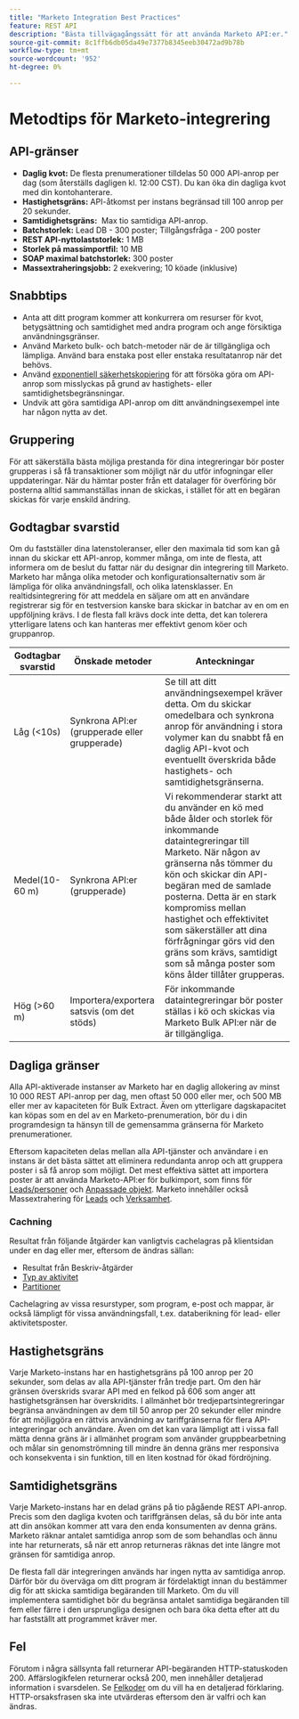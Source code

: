 ```yaml
---
title: "Marketo Integration Best Practices"
feature: REST API
description: "Bästa tillvägagångssätt för att använda Marketo API:er."
source-git-commit: 8c1ffb6db05da49e7377b8345eeb30472ad9b78b
workflow-type: tm+mt
source-wordcount: '952'
ht-degree: 0%

---
```



# Metodtips för Marketo-integrering

## API-gränser

- **Daglig kvot:** De flesta prenumerationer tilldelas 50 000 API-anrop per dag (som återställs dagligen kl. 12:00 CST). Du kan öka din dagliga kvot med din kontohanterare.
- **Hastighetsgräns:** API-åtkomst per instans begränsad till 100 anrop per 20 sekunder.
- **Samtidighetsgräns:**  Max tio samtidiga API-anrop.
- **Batchstorlek:** Lead DB - 300 poster; Tillgångsfråga - 200 poster
- **REST API-nyttolaststorlek:** 1 MB
- **Storlek på massimportfil:** 10 MB
- **SOAP maximal batchstorlek:** 300 poster
- **Massextraheringsjobb:** 2 exekvering; 10 köade (inklusive)

## Snabbtips

- Anta att ditt program kommer att konkurrera om resurser för kvot, betygsättning och samtidighet med andra program och ange försiktiga användningsgränser.
- Använd Marketo bulk- och batch-metoder när de är tillgängliga och lämpliga. Använd bara enstaka post eller enstaka resultatanrop när det behövs.
- Använd [exponentiell säkerhetskopiering](https://en.wikipedia.org/wiki/Exponential_backoff) för att försöka göra om API-anrop som misslyckas på grund av hastighets- eller samtidighetsbegränsningar.
- Undvik att göra samtidiga API-anrop om ditt användningsexempel inte har någon nytta av det.

## Gruppering

För att säkerställa bästa möjliga prestanda för dina integreringar bör poster grupperas i så få transaktioner som möjligt när du utför infogningar eller uppdateringar. När du hämtar poster från ett datalager för överföring bör posterna alltid sammanställas innan de skickas, i stället för att en begäran skickas för varje enskild ändring.

## Godtagbar svarstid

Om du fastställer dina latenstoleranser, eller den maximala tid som kan gå innan du skickar ett API-anrop, kommer många, om inte de flesta, att informera om de beslut du fattar när du designar din integrering till Marketo. Marketo har många olika metoder och konfigurationsalternativ som är lämpliga för olika användningsfall, och olika latensklasser. En realtidsintegrering för att meddela en säljare om att en användare registrerar sig för en testversion kanske bara skickar in batchar av en om en uppföljning krävs. I de flesta fall krävs dock inte detta, det kan tolerera ytterligare latens och kan hanteras mer effektivt genom köer och gruppanrop.

| Godtagbar svarstid | Önskade metoder | Anteckningar |
|---|---|---|
| Låg (&lt;10s) | Synkrona API:er (grupperade eller grupperade) | Se till att ditt användningsexempel kräver detta. Om du skickar omedelbara och synkrona anrop för användning i stora volymer kan du snabbt få en daglig API-kvot och eventuellt överskrida både hastighets- och samtidighetsgränserna. |
| Medel(10-60 m) | Synkrona API:er (grupperade) | Vi rekommenderar starkt att du använder en kö med både ålder och storlek för inkommande dataintegreringar till Marketo. När någon av gränserna nås tömmer du kön och skickar din API-begäran med de samlade posterna. Detta är en stark kompromiss mellan hastighet och effektivitet som säkerställer att dina förfrågningar görs vid den gräns som krävs, samtidigt som så många poster som köns ålder tillåter grupperas. |
| Hög (>60 m) | Importera/exportera satsvis (om det stöds) | För inkommande dataintegreringar bör poster ställas i kö och skickas via Marketo Bulk API:er när de är tillgängliga. |

## Dagliga gränser

Alla API-aktiverade instanser av Marketo har en daglig allokering av minst 10 000 REST API-anrop per dag, men oftast 50 000 eller mer, och 500 MB eller mer av kapaciteten för Bulk Extract. Även om ytterligare dagskapacitet kan köpas som en del av en Marketo-prenumeration, bör du i din programdesign ta hänsyn till de gemensamma gränserna för Marketo prenumerationer.

Eftersom kapaciteten delas mellan alla API-tjänster och användare i en instans är det bästa sättet att eliminera redundanta anrop och att gruppera poster i så få anrop som möjligt. Det mest effektiva sättet att importera poster är att använda Marketo-API:er för bulkimport, som finns för [Leads/personer](https://developer.adobe.com/marketo-apis/api/mapi/#tag/Bulk-Import-Leads/operation/importLeadUsingPOST) och [Anpassade objekt](https://developer.adobe.com/marketo-apis/api/mapi/#tag/Snippets/operation/createSnippetUsingPOST). Marketo innehåller också Massextrahering för [Leads](bulk-lead-extract.md) och [Verksamhet](bulk-activity-extract.md).

### Cachning

Resultat från följande åtgärder kan vanligtvis cachelagras på klientsidan under en dag eller mer, eftersom de ändras sällan:

- Resultat från Beskriv-åtgärder
- [Typ av aktivitet](https://developer.adobe.com/marketo-apis/api/mapi/#tag/Activities/operation/getAllActivityTypesUsingGET)
- [Partitioner](https://developer.adobe.com/marketo-apis/api/mapi/#tag/Leads/operation/getLeadPartitionsUsingGET)

Cachelagring av vissa resurstyper, som program, e-post och mappar, är också lämpligt för vissa användningsfall, t.ex. databerikning för lead- eller aktivitetsposter.

## Hastighetsgräns

Varje Marketo-instans har en hastighetsgräns på 100 anrop per 20 sekunder, som delas av alla API-tjänster från tredje part. Om den här gränsen överskrids svarar API med en felkod på 606 som anger att hastighetsgränsen har överskridits. I allmänhet bör tredjepartsintegreringar begränsa användningen av dem till 50 anrop per 20 sekunder eller mindre för att möjliggöra en rättvis användning av tariffgränserna för flera API-integreringar och användare. Även om det kan vara lämpligt att i vissa fall mätta denna gräns är i allmänhet program som använder gruppbearbetning och målar sin genomströmning till mindre än denna gräns mer responsiva och konsekventa i sin funktion, till en liten kostnad för ökad fördröjning.

## Samtidighetsgräns

Varje Marketo-instans har en delad gräns på tio pågående REST API-anrop. Precis som den dagliga kvoten och tariffgränsen delas, så du bör inte anta att din ansökan kommer att vara den enda konsumenten av denna gräns. Marketo räknar antalet samtidiga anrop som de som behandlas och ännu inte har returnerats, så när ett anrop returneras räknas det inte längre mot gränsen för samtidiga anrop.

De flesta fall där integreringen används har ingen nytta av samtidiga anrop. Därför bör du överväga om ditt program är fördelaktigt innan du bestämmer dig för att skicka samtidiga begäranden till Marketo. Om du vill implementera samtidighet bör du begränsa antalet samtidiga begäranden till fem eller färre i den ursprungliga designen och bara öka detta efter att du har fastställt att programmet kräver mer.

## Fel

Förutom i några sällsynta fall returnerar API-begäranden HTTP-statuskoden 200. Affärslogikfelen returnerar också 200, men innehåller detaljerad information i svarsdelen. Se [Felkoder](error-codes.md) om du vill ha en detaljerad förklaring. HTTP-orsaksfrasen ska inte utvärderas eftersom den är valfri och kan ändras.
